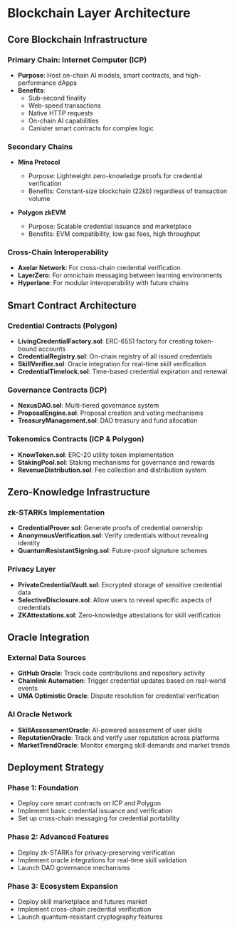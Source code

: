 # Blockchain Layer Architecture

## Core Blockchain Infrastructure

### Primary Chain: Internet Computer (ICP)
- **Purpose**: Host on-chain AI models, smart contracts, and high-performance dApps
- **Benefits**: 
  - Sub-second finality
  - Web-speed transactions
  - Native HTTP requests
  - On-chain AI capabilities
  - Canister smart contracts for complex logic

### Secondary Chains
- **Mina Protocol**
  - Purpose: Lightweight zero-knowledge proofs for credential verification
  - Benefits: Constant-size blockchain (22kb) regardless of transaction volume
  
- **Polygon zkEVM**
  - Purpose: Scalable credential issuance and marketplace
  - Benefits: EVM compatibility, low gas fees, high throughput

### Cross-Chain Interoperability
- **Axelar Network**: For cross-chain credential verification
- **LayerZero**: For omnichain messaging between learning environments
- **Hyperlane**: For modular interoperability with future chains

## Smart Contract Architecture

### Credential Contracts (Polygon)
- **LivingCredentialFactory.sol**: ERC-6551 factory for creating token-bound accounts
- **CredentialRegistry.sol**: On-chain registry of all issued credentials
- **SkillVerifier.sol**: Oracle integration for real-time skill verification
- **CredentialTimelock.sol**: Time-based credential expiration and renewal

### Governance Contracts (ICP)
- **NexusDAO.sol**: Multi-tiered governance system
- **ProposalEngine.sol**: Proposal creation and voting mechanisms
- **TreasuryManagement.sol**: DAO treasury and fund allocation

### Tokenomics Contracts (ICP & Polygon)
- **KnowToken.sol**: ERC-20 utility token implementation
- **StakingPool.sol**: Staking mechanisms for governance and rewards
- **RevenueDistribution.sol**: Fee collection and distribution system

## Zero-Knowledge Infrastructure

### zk-STARKs Implementation
- **CredentialProver.sol**: Generate proofs of credential ownership
- **AnonymousVerification.sol**: Verify credentials without revealing identity
- **QuantumResistantSigning.sol**: Future-proof signature schemes

### Privacy Layer
- **PrivateCredentialVault.sol**: Encrypted storage of sensitive credential data
- **SelectiveDisclosure.sol**: Allow users to reveal specific aspects of credentials
- **ZKAttestations.sol**: Zero-knowledge attestations for skill verification

## Oracle Integration

### External Data Sources
- **GitHub Oracle**: Track code contributions and repository activity
- **Chainlink Automation**: Trigger credential updates based on real-world events
- **UMA Optimistic Oracle**: Dispute resolution for credential verification

### AI Oracle Network
- **SkillAssessmentOracle**: AI-powered assessment of user skills
- **ReputationOracle**: Track and verify user reputation across platforms
- **MarketTrendOracle**: Monitor emerging skill demands and market trends

## Deployment Strategy

### Phase 1: Foundation
- Deploy core smart contracts on ICP and Polygon
- Implement basic credential issuance and verification
- Set up cross-chain messaging for credential portability

### Phase 2: Advanced Features
- Deploy zk-STARKs for privacy-preserving verification
- Implement oracle integrations for real-time skill validation
- Launch DAO governance mechanisms

### Phase 3: Ecosystem Expansion
- Deploy skill marketplace and futures market
- Implement cross-chain credential verification
- Launch quantum-resistant cryptography features
